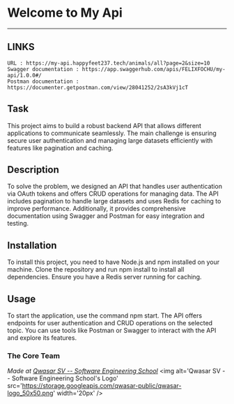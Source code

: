 # Welcome to My Api
***
## LINKS
```
URL : https://my-api.happyfeet237.tech/animals/all?page=2&size=10
Swagger documentation : https://app.swaggerhub.com/apis/FELIXFOCHU/my-api/1.0.0#/
Postman documentation : https://documenter.getpostman.com/view/28041252/2sA3kVj1cT
```

## Task
This project aims to build a robust backend API that allows different applications to communicate seamlessly. The main challenge is ensuring secure user authentication and managing large datasets efficiently with features like pagination and caching.

## Description
To solve the problem, we designed an API that handles user authentication via OAuth tokens and offers CRUD operations for managing data. The API includes pagination to handle large datasets and uses Redis for caching to improve performance. Additionally, it provides comprehensive documentation using Swagger and Postman for easy integration and testing.

## Installation
To install this project, you need to have Node.js and npm installed on your machine. Clone the repository and run npm install to install all dependencies. Ensure you have a Redis server running for caching.

## Usage
To start the application, use the command npm start. The API offers endpoints for user authentication and CRUD operations on the selected topic. You can use tools like Postman or Swagger to interact with the API and explore its features.


### The Core Team


<span><i>Made at <a href='https://qwasar.io'>Qwasar SV -- Software Engineering School</a></i></span>
<span><img alt='Qwasar SV -- Software Engineering School's Logo' src='https://storage.googleapis.com/qwasar-public/qwasar-logo_50x50.png' width='20px' /></span>
